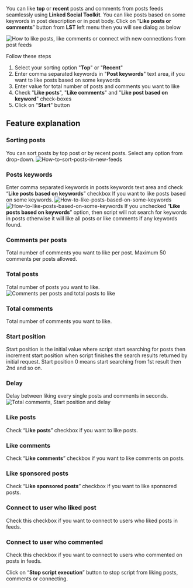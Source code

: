 You can like **top** or **recent** posts and comments from posts feeds seamlessly using **Linked Social Toolkit**. You can like posts based on some keywords in post description or in post body. Click on “**Like posts or comments**” button from **LST** left menu then you will see dialog as below

![How to like posts, like comments or connect with new connections from post feeds](https://github.com/ZiaUrR3hman/LinkedSocialToolkit/raw/master/images/How-to-like-posts-like-comments-or-connect-with-new-connections-from-post-feeds-image020.png) 

Follow these steps
1. Select your sorting option "**Top**" or "**Recent**"
2. Enter comma separated keywords in "**Post keywords**" text area, if you want to like posts based on some keywords
3. Enter value for total number of posts and comments you want to like
4. Check "**Like posts**", "**Like comments**" and "**Like post based on keyword**" check-boxes
5. Click on "**Start**" button

## Feature explanation
### Sorting posts
You can sort posts by top post or by recent posts. Select any option from drop-down.
![How-to-sort-posts-in-new-feeds](https://github.com/ZiaUrR3hman/LinkedSocialToolkit/raw/master/images/How-to-sort-posts-in-new-feeds-image307.jpg)
 
### Posts keywords
Enter comma separated keywords in posts keywords text area and check “**Like posts based on keywords**” checkbox If you want to like posts based on some keywords. 
![How-to-like-posts-based-on-some-keywords](https://github.com/ZiaUrR3hman/LinkedSocialToolkit/raw/master/images/How-to-like-posts-based-on-some-keywords-image309.jpg)
![How-to-like-posts-based-on-some-keywords](https://github.com/ZiaUrR3hman/LinkedSocialToolkit/raw/master/images/How-to-like-posts-based-on-some-keywords-image310.jpg)
If you unchecked “**Like posts based on keywords**” option, then script will not search for keywords in posts otherwise it will like all posts or like comments if any keywords found.
 
### Comments per posts
Total number of comments you want to like per post. Maximum 50 comments per posts allowed.
### Total posts
Total number of posts you want to like. 
![Comments per posts and total posts to like](https://github.com/ZiaUrR3hman/LinkedSocialToolkit/raw/master/images/image314.jpg)

### Total comments
Total number of comments you want to like.
### Start position
Start position is the initial value where script start searching for posts then increment start position when script finishes the search results returned by initial request. Start position 0 means start searching from 1st result then 2nd and so on.
### Delay
Delay between liking every single posts and comments in seconds.
![Total comments, Start position and delay](https://github.com/ZiaUrR3hman/LinkedSocialToolkit/raw/master/images/image315.jpg)

### Like posts
Check “**Like posts**” checkbox if you want to like posts.
### Like comments
Check “**Like comments**” checkbox if you want to like comments on posts.
### Like sponsored posts
Check “**Like sponsored posts**” checkbox if you want to like sponsored posts.
### Connect to user who liked post
Check this checkbox if you want to connect to users who liked posts in feeds.
### Connect to user who commented
Check this checkbox if you want to connect to users who commented on posts in feeds.
 

Click on “**Stop script execution**” button to stop script from liking posts, comments or connecting.
 


